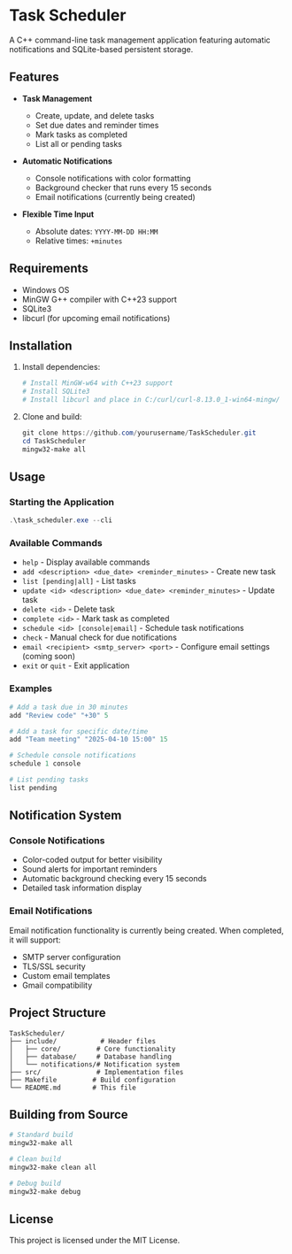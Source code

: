 # Task Scheduler

A C++ command-line task management application featuring automatic notifications and SQLite-based persistent storage.

## Features

- **Task Management**

  - Create, update, and delete tasks
  - Set due dates and reminder times
  - Mark tasks as completed
  - List all or pending tasks

- **Automatic Notifications**

  - Console notifications with color formatting
  - Background checker that runs every 15 seconds
  - Email notifications (currently being created)

- **Flexible Time Input**
  - Absolute dates: `YYYY-MM-DD HH:MM`
  - Relative times: `+minutes`

## Requirements

- Windows OS
- MinGW G++ compiler with C++23 support
- SQLite3
- libcurl (for upcoming email notifications)

## Installation

1. Install dependencies:

   ```powershell
   # Install MinGW-w64 with C++23 support
   # Install SQLite3
   # Install libcurl and place in C:/curl/curl-8.13.0_1-win64-mingw/
   ```

2. Clone and build:
   ```powershell
   git clone https://github.com/yourusername/TaskScheduler.git
   cd TaskScheduler
   mingw32-make all
   ```

## Usage

### Starting the Application

```powershell
.\task_scheduler.exe --cli
```

### Available Commands

- `help` - Display available commands
- `add <description> <due_date> <reminder_minutes>` - Create new task
- `list [pending|all]` - List tasks
- `update <id> <description> <due_date> <reminder_minutes>` - Update task
- `delete <id>` - Delete task
- `complete <id>` - Mark task as completed
- `schedule <id> [console|email]` - Schedule task notifications
- `check` - Manual check for due notifications
- `email <recipient> <smtp_server> <port>` - Configure email settings (coming soon)
- `exit` or `quit` - Exit application

### Examples

```powershell
# Add a task due in 30 minutes
add "Review code" "+30" 5

# Add a task for specific date/time
add "Team meeting" "2025-04-10 15:00" 15

# Schedule console notifications
schedule 1 console

# List pending tasks
list pending
```

## Notification System

### Console Notifications

- Color-coded output for better visibility
- Sound alerts for important reminders
- Automatic background checking every 15 seconds
- Detailed task information display

### Email Notifications

Email notification functionality is currently being created. When completed, it will support:

- SMTP server configuration
- TLS/SSL security
- Custom email templates
- Gmail compatibility

## Project Structure

```
TaskScheduler/
├── include/           # Header files
│   ├── core/         # Core functionality
│   ├── database/     # Database handling
│   └── notifications/# Notification system
├── src/              # Implementation files
├── Makefile         # Build configuration
└── README.md        # This file
```

## Building from Source

```powershell
# Standard build
mingw32-make all

# Clean build
mingw32-make clean all

# Debug build
mingw32-make debug
```

## License

This project is licensed under the MIT License.
